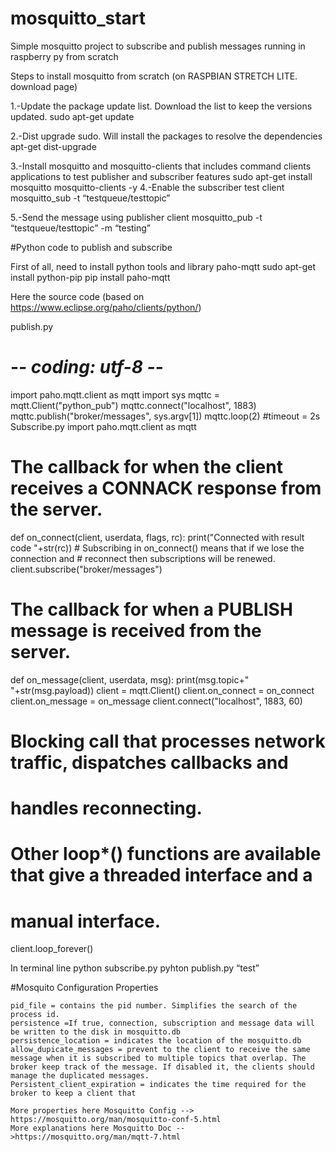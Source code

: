 # mosquitto_start
Simple mosquitto project to subscribe and publish messages running in raspberry py from scratch

Steps to install mosquitto from scratch (on RASPBIAN STRETCH LITE. download page)

1.-Update the package update list. Download the list to keep the versions updated.
	sudo apt-get update

2.-Dist upgrade sudo. Will install the packages to resolve the dependencies
	apt-get dist-upgrade

3.-Install mosquitto and mosquitto-clients that includes command clients applications to test publisher and subscriber features
	sudo apt-get install mosquitto mosquitto-clients -y
4.-Enable the subscriber test client
	mosquitto_sub -t “testqueue/testtopic”

5.-Send the message using publisher client
	mosquitto_pub -t “testqueue/testtopic” -m “testing”

#Python code to publish and subscribe

First of all, need to install python tools and library paho-mqtt
	sudo apt-get install python-pip
	pip install paho-mqtt


Here the source code (based on https://www.eclipse.org/paho/clients/python/)

publish.py
# -*- coding: utf-8 -*-
import paho.mqtt.client as mqtt
import sys
mqttc = mqtt.Client("python_pub")
mqttc.connect("localhost", 1883)
mqttc.publish("broker/messages", sys.argv[1])
mqttc.loop(2) #timeout = 2s
Subscribe.py
import paho.mqtt.client as mqtt
# The callback for when the client receives a CONNACK response from the server.
def on_connect(client, userdata, flags, rc):
    print("Connected with result code "+str(rc))
    # Subscribing in on_connect() means that if we lose the connection and
    # reconnect then subscriptions will be renewed.
    client.subscribe("broker/messages")
# The callback for when a PUBLISH message is received from the server.
def on_message(client, userdata, msg):
    print(msg.topic+" "+str(msg.payload))
client = mqtt.Client()
client.on_connect = on_connect
client.on_message = on_message
client.connect("localhost", 1883, 60)
# Blocking call that processes network traffic, dispatches callbacks and
# handles reconnecting.
# Other loop*() functions are available that give a threaded interface and a
# manual interface.
client.loop_forever()

In terminal line
	python subscribe.py
	pyhton publish.py “test”

#Mosquito Configuration Properties 
	
	pid_file = contains the pid number. Simplifies the search of the process id.
	persistence =If true, connection, subscription and message data will be written to the disk in mosquitto.db
	persistence_location = indicates the location of the mosquitto.db 
	allow_dupicate_messages = prevent to the client to receive the same message when it is subscribed to multiple topics that overlap. The broker keep track of the message. If disabled it, the clients should manage the duplicated messages.
	Persistent_client_expiration = indicates the time required for the broker to keep a client that 
	
	More properties here Mosquitto Config --> https://mosquitto.org/man/mosquitto-conf-5.html
	More explanations here Mosquitto Doc -->https://mosquitto.org/man/mqtt-7.html

